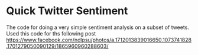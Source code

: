 # Quick Twitter Sentiment

The code for doing a very simple sentiment analysis on a subset of tweets. Used this code for ths following post https://www.facebook.com/ndlpsu/photos/a.1712013839016650.1073741828.1701279050090129/1865960960288603/ 

